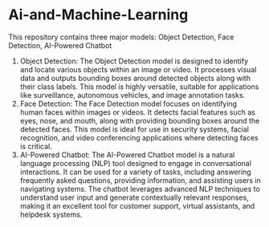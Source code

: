 # Ai-and-Machine-Learning

This repository contains three major models:
Object Detection,
Face Detection,
AI-Powered Chatbot
1. Object Detection:
The Object Detection model is designed to identify and locate various objects within an image or video. It processes visual data and outputs bounding boxes around detected objects along with their class labels. This model is highly versatile, suitable for applications like surveillance, autonomous vehicles, and image annotation tasks.
2. Face Detection:
The Face Detection model focuses on identifying human faces within images or videos. It detects facial features such as eyes, nose, and mouth, along with providing bounding boxes around the detected faces. This model is ideal for use in security systems, facial recognition, and video conferencing applications where detecting faces is critical.
3. AI-Powered Chatbot:
The AI-Powered Chatbot model is a natural language processing (NLP) tool designed to engage in conversational interactions. It can be used for a variety of tasks, including answering frequently asked questions, providing information, and assisting users in navigating systems. The chatbot leverages advanced NLP techniques to understand user input and generate contextually relevant responses, making it an excellent tool for customer support, virtual assistants, and helpdesk systems.
